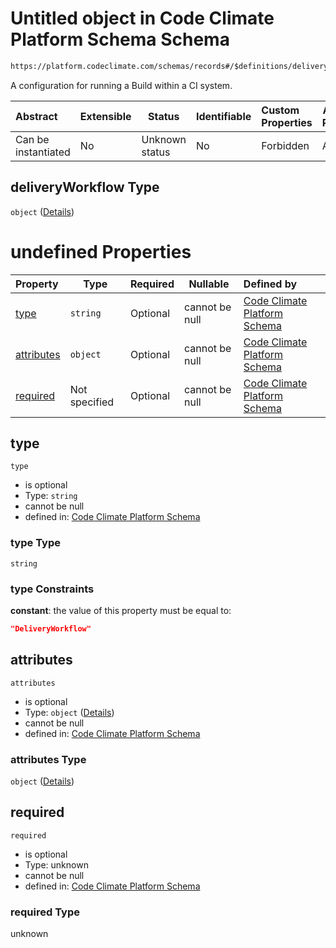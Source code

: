 # Untitled object in Code Climate Platform Schema Schema

```txt
https://platform.codeclimate.com/schemas/records#/$definitions/deliveryWorkflow
```

A configuration for running a Build within a CI system.


| Abstract            | Extensible | Status         | Identifiable | Custom Properties | Additional Properties | Access Restrictions | Defined In                                            |
| :------------------ | ---------- | -------------- | ------------ | :---------------- | --------------------- | ------------------- | ----------------------------------------------------- |
| Can be instantiated | No         | Unknown status | No           | Forbidden         | Allowed               | none                | [records.json\*](records.json "open original schema") |

## deliveryWorkflow Type

`object` ([Details](records-definitions-deliveryworkflow.md))

# undefined Properties

| Property                  | Type          | Required | Nullable       | Defined by                                                                                                                                                                                                 |
| :------------------------ | ------------- | -------- | -------------- | :--------------------------------------------------------------------------------------------------------------------------------------------------------------------------------------------------------- |
| [type](#type)             | `string`      | Optional | cannot be null | [Code Climate Platform Schema](records-definitions-deliveryworkflow-properties-type.md "https&#x3A;//platform.codeclimate.com/schemas/records#/$definitions/deliveryWorkflow/properties/type")             |
| [attributes](#attributes) | `object`      | Optional | cannot be null | [Code Climate Platform Schema](records-definitions-deliveryworkflow-properties-attributes.md "https&#x3A;//platform.codeclimate.com/schemas/records#/$definitions/deliveryWorkflow/properties/attributes") |
| [required](#required)     | Not specified | Optional | cannot be null | [Code Climate Platform Schema](records-definitions-deliveryworkflow-properties-required.md "https&#x3A;//platform.codeclimate.com/schemas/records#/$definitions/deliveryWorkflow/properties/required")     |

## type




`type`

-   is optional
-   Type: `string`
-   cannot be null
-   defined in: [Code Climate Platform Schema](records-definitions-deliveryworkflow-properties-type.md "https&#x3A;//platform.codeclimate.com/schemas/records#/$definitions/deliveryWorkflow/properties/type")

### type Type

`string`

### type Constraints

**constant**: the value of this property must be equal to:

```json
"DeliveryWorkflow"
```

## attributes




`attributes`

-   is optional
-   Type: `object` ([Details](records-definitions-deliveryworkflow-properties-attributes.md))
-   cannot be null
-   defined in: [Code Climate Platform Schema](records-definitions-deliveryworkflow-properties-attributes.md "https&#x3A;//platform.codeclimate.com/schemas/records#/$definitions/deliveryWorkflow/properties/attributes")

### attributes Type

`object` ([Details](records-definitions-deliveryworkflow-properties-attributes.md))

## required




`required`

-   is optional
-   Type: unknown
-   cannot be null
-   defined in: [Code Climate Platform Schema](records-definitions-deliveryworkflow-properties-required.md "https&#x3A;//platform.codeclimate.com/schemas/records#/$definitions/deliveryWorkflow/properties/required")

### required Type

unknown
